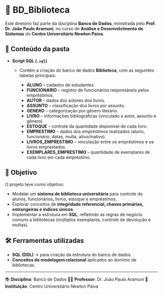 # 📂 BD\_Biblioteca

Este diretório faz parte da disciplina **Banco de Dados**, ministrada pelo **Prof. Dr. João Paulo Aramuni**, no curso de **Análise e Desenvolvimento de Sistemas** do **Centro Universitário Newton Paiva**.

## 📌 Conteúdo da pasta

* **Script SQL (`.sql`)**

  * Contém a criação do banco de dados **Biblioteca**, com as seguintes tabelas principais:

    * **ALUNO** – cadastro de estudantes.
    * **FUNCIONARIO** – registro de funcionários responsáveis pelos empréstimos.
    * **AUTOR** – dados dos autores dos livros.
    * **ASSUNTO** – classificação dos livros por assunto.
    * **GENERO** – categorização por gênero literário.
    * **LIVRO** – informações bibliográficas (vinculado a autor, assunto e gênero).
    * **ESTOQUE** – controle da quantidade disponível de cada livro.
    * **EMPRESTIMO** – dados dos empréstimos realizados (aluno, funcionário, datas, multa, ativo/inativo).
    * **LIVROS\_EMPRESTIMO** – vinculação entre os empréstimos e os livros emprestados.
    * **EXEMPLARES\_EMPRESTIMO** – quantidade de exemplares de cada livro em cada empréstimo.

## 🎯 Objetivo

O projeto teve como objetivo:

* Modelar um **sistema de biblioteca universitária** para controle de alunos, funcionários, livros, estoque e empréstimos.
* Explorar conceitos de **integridade referencial, chaves primárias, estrangeiras e índices únicos**.
* Implementar a estrutura em **SQL**, refletindo as regras de negócio comuns a bibliotecas (múltiplos exemplares, controle de devolução e multas).

## 🛠️ Ferramentas utilizadas

* **SQL (DDL)** → para criação da estrutura do banco de dados.
* **Conceitos de modelagem relacional** aplicados ao domínio de bibliotecas.

---

📚 **Disciplina**: Banco de Dados
👨‍🏫 **Professor**: Dr. João Paulo Aramuni
🏫 **Instituição**: Centro Universitário Newton Paiva
